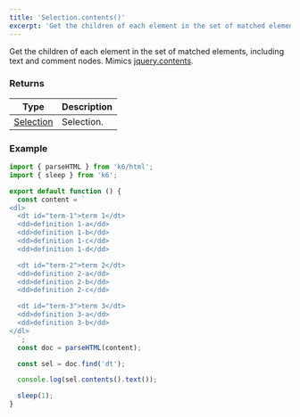 ```yaml
---
title: 'Selection.contents()'
excerpt: 'Get the children of each element in the set of matched elements, including text and comment nodes.'
---
```


Get the children of each element in the set of matched elements, including text and comment nodes.
Mimics [jquery.contents](https://api.jquery.com/contents/).

### Returns

| Type                                                 | Description |
| ---------------------------------------------------- | ----------- |
| [Selection](/v0.32/javascript-api/k6-html/selection) | Selection.  |

### Example

<CodeGroup labels={[]}>

```javascript
import { parseHTML } from 'k6/html';
import { sleep } from 'k6';

export default function () {
  const content = `
<dl>
  <dt id="term-1">term 1</dt>
  <dd>definition 1-a</dd>
  <dd>definition 1-b</dd>
  <dd>definition 1-c</dd>
  <dd>definition 1-d</dd>

  <dt id="term-2">term 2</dt>
  <dd>definition 2-a</dd>
  <dd>definition 2-b</dd>
  <dd>definition 2-c</dd>

  <dt id="term-3">term 3</dt>
  <dd>definition 3-a</dd>
  <dd>definition 3-b</dd>
</dl>
  `;
  const doc = parseHTML(content);

  const sel = doc.find('dt');

  console.log(sel.contents().text());

  sleep(1);
}
```

</CodeGroup>
